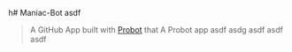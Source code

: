 h# Maniac-Bot
asdf
> A GitHub App built with [Probot](https://github.com/probot/probot) that A Probot app
asdf
asdg
asdf
asdf
asdf
